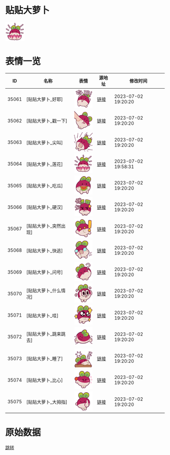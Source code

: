 # 贴贴大萝卜

<img src="./cover.png" height="60" alt="cover" />

# 表情一览

|ID|名称|表情|源地址|修改时间|
|----|----|----|----|----|
|35061|[贴贴大萝卜_好耶]|<img src="./pic/035061_%5B贴贴大萝卜_好耶%5D.png" height="60" alt="好耶"/>|[链接](https://i0.hdslb.com/bfs/garb/15c23a3f1dcb73580516ce83fa9ebd1bb5dbfa4f.png)|2023-07-02 19:20:20|
|35062|[贴贴大萝卜_戳一下]|<img src="./pic/035062_%5B贴贴大萝卜_戳一下%5D.png" height="60" alt="戳一下"/>|[链接](https://i0.hdslb.com/bfs/garb/a7ec61ecab1435c9b5512b282fa32dc6195bc968.png)|2023-07-02 19:20:20|
|35063|[贴贴大萝卜_尖叫]|<img src="./pic/035063_%5B贴贴大萝卜_尖叫%5D.png" height="60" alt="尖叫"/>|[链接](https://i0.hdslb.com/bfs/garb/5958308056f39b1de9b027e1b4b19a73f9206d44.png)|2023-07-02 19:20:20|
|35064|[贴贴大萝卜_莲花]|<img src="./pic/035064_%5B贴贴大萝卜_莲花%5D.png" height="60" alt="莲花"/>|[链接](https://i0.hdslb.com/bfs/garb/87b62577cf9faab189b507723c400fe929f497e4.png)|2023-07-02 19:58:31|
|35065|[贴贴大萝卜_吃瓜]|<img src="./pic/035065_%5B贴贴大萝卜_吃瓜%5D.png" height="60" alt="吃瓜"/>|[链接](https://i0.hdslb.com/bfs/garb/d970795ddd8896a288c89628de0ced23af32256b.png)|2023-07-02 19:20:20|
|35066|[贴贴大萝卜_硬汉]|<img src="./pic/035066_%5B贴贴大萝卜_硬汉%5D.png" height="60" alt="硬汉"/>|[链接](https://i0.hdslb.com/bfs/garb/9847b084e66cbd248ad563b07bad46facff073be.png)|2023-07-02 19:20:20|
|35067|[贴贴大萝卜_突然出现]|<img src="./pic/035067_%5B贴贴大萝卜_突然出现%5D.png" height="60" alt="突然出现"/>|[链接](https://i0.hdslb.com/bfs/garb/51179e7db5e2b13a0e7d67bf2bf340078af80cc5.png)|2023-07-02 19:20:20|
|35068|[贴贴大萝卜_快逃]|<img src="./pic/035068_%5B贴贴大萝卜_快逃%5D.png" height="60" alt="快逃"/>|[链接](https://i0.hdslb.com/bfs/garb/d97c63053fbf6d37e089bc9311354f9d6a38487b.png)|2023-07-02 19:20:20|
|35069|[贴贴大萝卜_问号]|<img src="./pic/035069_%5B贴贴大萝卜_问号%5D.png" height="60" alt="问号"/>|[链接](https://i0.hdslb.com/bfs/garb/17b031d937a3026165b99a89d60051a9877ac7e1.png)|2023-07-02 19:20:20|
|35070|[贴贴大萝卜_什么情况]|<img src="./pic/035070_%5B贴贴大萝卜_什么情况%5D.png" height="60" alt="什么情况"/>|[链接](https://i0.hdslb.com/bfs/garb/2e5a9a2288e865f271dbbca6597bef544406b9f1.png)|2023-07-02 19:20:20|
|35071|[贴贴大萝卜_哇]|<img src="./pic/035071_%5B贴贴大萝卜_哇%5D.png" height="60" alt="哇"/>|[链接](https://i0.hdslb.com/bfs/garb/7df42844534fac17e0d03e14b438cb4298cd1659.png)|2023-07-02 19:20:20|
|35072|[贴贴大萝卜_跳来跳去]|<img src="./pic/035072_%5B贴贴大萝卜_跳来跳去%5D.png" height="60" alt="跳来跳去"/>|[链接](https://i0.hdslb.com/bfs/garb/e9d9bc16afaa09f85661ca2d9042beae1db71141.png)|2023-07-02 19:20:20|
|35073|[贴贴大萝卜_睡了]|<img src="./pic/035073_%5B贴贴大萝卜_睡了%5D.png" height="60" alt="睡了"/>|[链接](https://i0.hdslb.com/bfs/garb/cb67976c63901730acc3783fd0bc724878711402.png)|2023-07-02 19:20:20|
|35074|[贴贴大萝卜_比心]|<img src="./pic/035074_%5B贴贴大萝卜_比心%5D.png" height="60" alt="比心"/>|[链接](https://i0.hdslb.com/bfs/garb/c632f6f10b9779f87a3b5a1aa2f30b43e428b959.png)|2023-07-02 19:20:20|
|35075|[贴贴大萝卜_大拇指]|<img src="./pic/035075_%5B贴贴大萝卜_大拇指%5D.png" height="60" alt="大拇指"/>|[链接](https://i0.hdslb.com/bfs/garb/2b642e576aac1887e1748c81f9b3fcbe7ae3aadf.png)|2023-07-02 19:20:20|

# 原始数据

[跳转](./raw.json)

